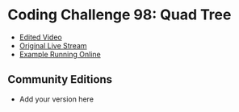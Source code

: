# Coding Challenge 98: Quad Tree
* [Edited Video](https://www.youtube.com/watch?v=OJxEcs0w_kE)
* [Original Live Stream](https://www.youtube.com/watch?v=MxnqJGwu2cc)
* [Example Running Online](http://thecodingtrain.com/CodingChallenges/CC_98_QuadTree/)


## Community Editions
- Add your version here
